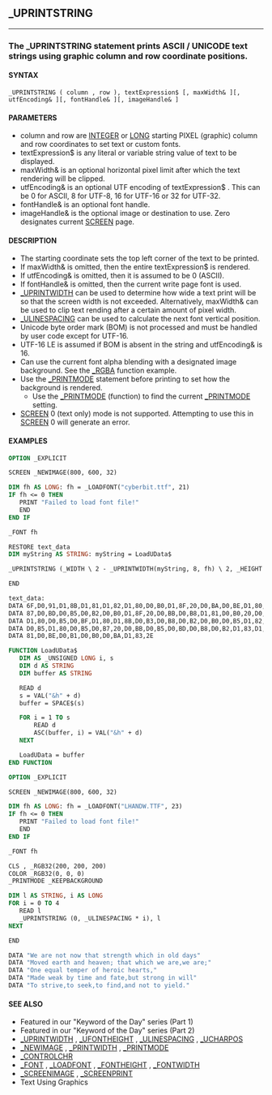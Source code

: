 ## _UPRINTSTRING
---

### The _UPRINTSTRING statement prints ASCII / UNICODE text strings using graphic column and row coordinate positions.

#### SYNTAX

`_UPRINTSTRING ( column , row ), textExpression$ [, maxWidth& ][, utfEncoding& ][, fontHandle& ][, imageHandle& ]`

#### PARAMETERS
* column and row are [INTEGER](./INTEGER.md) or [LONG](./LONG.md) starting PIXEL (graphic) column and row coordinates to set text or custom fonts.
* textExpression$ is any literal or variable string value of text to be displayed.
* maxWidth& is an optional horizontal pixel limit after which the text rendering will be clipped.
* utfEncoding& is an optional UTF encoding of textExpression$ . This can be 0 for ASCII, 8 for UTF-8, 16 for UTF-16 or 32 for UTF-32.
* fontHandle& is an optional font handle.
* imageHandle& is the optional image or destination to use. Zero designates current [SCREEN](./SCREEN.md) page.


#### DESCRIPTION
* The starting coordinate sets the top left corner of the text to be printed.
* If maxWidth& is omitted, then the entire textExpression$ is rendered.
* If utfEncoding& is omitted, then it is assumed to be 0 (ASCII).
* If fontHandle& is omitted, then the current write page font is used.
* [_UPRINTWIDTH](./_UPRINTWIDTH.md) can be used to determine how wide a text print will be so that the screen width is not exceeded. Alternatively, maxWidth& can be used to clip text rending after a certain amount of pixel width.
* [_ULINESPACING](./_ULINESPACING.md) can be used to calculate the next font vertical position.
* Unicode byte order mark (BOM) is not processed and must be handled by user code except for UTF-16.
* UTF-16 LE is assumed if BOM is absent in the string and utfEncoding& is 16.
* Can use the current font alpha blending with a designated image background. See the [_RGBA](./_RGBA.md) function example.
* Use the [_PRINTMODE](./_PRINTMODE.md) statement before printing to set how the background is rendered.
	* Use the [_PRINTMODE](./_PRINTMODE.md) (function) to find the current [_PRINTMODE](./_PRINTMODE.md) setting.
* [SCREEN](./SCREEN.md) 0 (text only) mode is not supported. Attempting to use this in [SCREEN](./SCREEN.md) 0 will generate an error.


#### EXAMPLES
```vb
OPTION _EXPLICIT

SCREEN _NEWIMAGE(800, 600, 32)

DIM fh AS LONG: fh = _LOADFONT("cyberbit.ttf", 21)
IF fh <= 0 THEN
   PRINT "Failed to load font file!"
   END
END IF

_FONT fh

RESTORE text_data
DIM myString AS STRING: myString = LoadUData$

_UPRINTSTRING (_WIDTH \ 2 - _UPRINTWIDTH(myString, 8, fh) \ 2, _HEIGHT \ 2 - _UFONTHEIGHT \ 2), myString, _WIDTH, 8

END

text_data:
DATA 6F,D0,91,D1,8B,D1,81,D1,82,D1,80,D0,B0,D1,8F,20,D0,BA,D0,BE,D1,80,D0,B8,D1
DATA 87,D0,BD,D0,B5,D0,B2,D0,B0,D1,8F,20,D0,BB,D0,B8,D1,81,D0,B0,20,D0,BF,D0,B5
DATA D1,80,D0,B5,D0,BF,D1,80,D1,8B,D0,B3,D0,B8,D0,B2,D0,B0,D0,B5,D1,82,20,D1,87
DATA D0,B5,D1,80,D0,B5,D0,B7,20,D0,BB,D0,B5,D0,BD,D0,B8,D0,B2,D1,83,D1,8E,20,D1
DATA 81,D0,BE,D0,B1,D0,B0,D0,BA,D1,83,2E

FUNCTION LoadUData$
   DIM AS _UNSIGNED LONG i, s
   DIM d AS STRING
   DIM buffer AS STRING

   READ d
   s = VAL("&h" + d)
   buffer = SPACE$(s)

   FOR i = 1 TO s
       READ d
       ASC(buffer, i) = VAL("&h" + d)
   NEXT

   LoadUData = buffer
END FUNCTION
```
  
```vb
OPTION _EXPLICIT

SCREEN _NEWIMAGE(800, 600, 32)

DIM fh AS LONG: fh = _LOADFONT("LHANDW.TTF", 23)
IF fh <= 0 THEN
   PRINT "Failed to load font file!"
   END
END IF

_FONT fh

CLS , _RGB32(200, 200, 200)
COLOR _RGB32(0, 0, 0)
_PRINTMODE _KEEPBACKGROUND

DIM l AS STRING, i AS LONG
FOR i = 0 TO 4
   READ l
   _UPRINTSTRING (0, _ULINESPACING * i), l
NEXT

END

DATA "We are not now that strength which in old days"
DATA "Moved earth and heaven; that which we are,we are;"
DATA "One equal temper of heroic hearts,"
DATA "Made weak by time and fate,but strong in will"
DATA "To strive,to seek,to find,and not to yield."
```
  


#### SEE ALSO
* Featured in our "Keyword of the Day" series (Part 1)
* Featured in our "Keyword of the Day" series (Part 2)
* [_UPRINTWIDTH](./_UPRINTWIDTH.md) , [_UFONTHEIGHT](./_UFONTHEIGHT.md) , [_ULINESPACING](./_ULINESPACING.md) , [_UCHARPOS](./_UCHARPOS.md)
* [_NEWIMAGE](./_NEWIMAGE.md) , [_PRINTWIDTH](./_PRINTWIDTH.md) , [_PRINTMODE](./_PRINTMODE.md)
* [_CONTROLCHR](./_CONTROLCHR.md)
* [_FONT](./_FONT.md) , [_LOADFONT](./_LOADFONT.md) , [_FONTHEIGHT](./_FONTHEIGHT.md) , [_FONTWIDTH](./_FONTWIDTH.md)
* [_SCREENIMAGE](./_SCREENIMAGE.md) , [_SCREENPRINT](./_SCREENPRINT.md)
* Text Using Graphics
